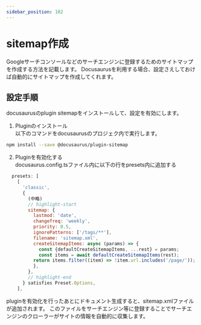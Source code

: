 ```yaml
---
sidebar_position: 102
---
```


# sitemap作成

Googleサーチコンソールなどのサーチエンジンに登録するためのサイトマップを作成する方法を記載します。
Docusaurusを利用する場合、設定さえしておけば自動的にサイトマップを作成してくれます。

## 設定手順

docusaurusのplugin sitemapをインストールして、設定を有効にします。

1. Pluginのインストール  
以下のコマンドをdocusaurusのプロジェク内で実行します。
``` bash title="bash"
npm install --save @docusaurus/plugin-sitemap
```
2. Pluginを有効化する  
docusaurus.config.tsファイル内に以下の行をpresets内に追加する
``` javascript title="docusaurus.config.ts"
  presets: [
    [
      'classic',
      {
        (中略)
        // highlight-start
        sitemap: {
          lastmod: 'date',
          changefreq: 'weekly',
          priority: 0.5,
          ignorePatterns: ['/tags/**'],
          filename: 'sitemap.xml',
          createSitemapItems: async (params) => {
            const {defaultCreateSitemapItems, ...rest} = params;
            const items = await defaultCreateSitemapItems(rest);
          return items.filter((item) => !item.url.includes('/page/'));
          },
        },
        // highlight-end
      } satisfies Preset.Options,
    ],
```

pluginを有効化を行ったあとにドキュメント生成すると、sitemap.xmlファイルが追加されます。
このファイルをサーチエンジン等に登録することでサーチエンジンのクローラーがサイトの情報を自動的に収集します。

